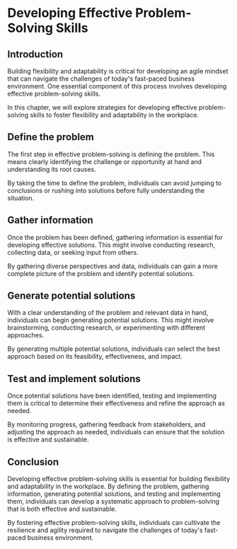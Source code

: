Developing Effective Problem-Solving Skills
=============================================================================================

Introduction
------------

Building flexibility and adaptability is critical for developing an agile mindset that can navigate the challenges of today's fast-paced business environment. One essential component of this process involves developing effective problem-solving skills.

In this chapter, we will explore strategies for developing effective problem-solving skills to foster flexibility and adaptability in the workplace.

Define the problem
------------------

The first step in effective problem-solving is defining the problem. This means clearly identifying the challenge or opportunity at hand and understanding its root causes.

By taking the time to define the problem, individuals can avoid jumping to conclusions or rushing into solutions before fully understanding the situation.

Gather information
------------------

Once the problem has been defined, gathering information is essential for developing effective solutions. This might involve conducting research, collecting data, or seeking input from others.

By gathering diverse perspectives and data, individuals can gain a more complete picture of the problem and identify potential solutions.

Generate potential solutions
----------------------------

With a clear understanding of the problem and relevant data in hand, individuals can begin generating potential solutions. This might involve brainstorming, conducting research, or experimenting with different approaches.

By generating multiple potential solutions, individuals can select the best approach based on its feasibility, effectiveness, and impact.

Test and implement solutions
----------------------------

Once potential solutions have been identified, testing and implementing them is critical to determine their effectiveness and refine the approach as needed.

By monitoring progress, gathering feedback from stakeholders, and adjusting the approach as needed, individuals can ensure that the solution is effective and sustainable.

Conclusion
----------

Developing effective problem-solving skills is essential for building flexibility and adaptability in the workplace. By defining the problem, gathering information, generating potential solutions, and testing and implementing them, individuals can develop a systematic approach to problem-solving that is both effective and sustainable.

By fostering effective problem-solving skills, individuals can cultivate the resilience and agility required to navigate the challenges of today's fast-paced business environment.
